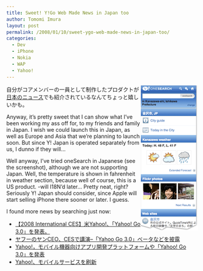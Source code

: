```yaml
---
title: Sweet! Y!Go Web Made News in Japan too
author: Tomomi Imura
layout: post
permalink: /2008/01/10/sweet-ygo-web-made-news-in-japan-too/
categories:
  - Dev
  - iPhone
  - Nokia
  - WAP
  - Yahoo!
---
```

<img src="/assets/images/wp-content/misc/ygo_kanazawa.png" alt="Y!Go Web Screenshot" align="right" /> 

自分がコアメンバーの一員として制作したプロダクトが<a href="http://www.itmedia.co.jp/news/articles/0801/09/news086.html" target="_blank">日本のニュース</a>でも紹介されているなんてちょっと嬉しいかも。

Anyway, it&#8217;s pretty sweet that I can show what I&#8217;ve been working my ass off for, to my friends and family in Japan. I wish we could launch this in Japan, as well as Europe and Asia that we&#8217;re planning to launch soon. But since Y! Japan is operated separately from us, I dunno if they will…

Well anyway, I&#8217;ve tried oneSearch in Japanese (see the screenshot), although we are not supporting Japan. Well, the temperature is shown in fahrenheit in weather section, because well of course, this is a US product. -will I18N&#8217;d later… Pretty neat, right? Seriously Y! Japan should consider, since Apple will start selling iPhone there sooner or later. I guess.

I found more news by searching just now: 

*   <a href="bb.watch.impress.co.jp/cda/event/20623.html" target="_blank">【2008 International CES】米Yahoo!、「Yahoo! Go 3.0」を発表。</a>
*   <a href="http://japan.cnet.com/mobile/story/0,3800078151,20364350,00.htm" target="_blank">ヤフーのヤンCEO、CESで講演–「Yahoo Go 3.0」ベータなどを披露</a>
*   <a href="http://itpro.nikkeibp.co.jp/article/NEWS/20080108/290551/" target="_blank">Yahoo!，モバイル機器向けアプリ開発プラットフォームや「Yahoo! Go 3.0」を発表</a>
*   <a href="http://www.itmedia.co.jp/news/articles/0801/08/news016.html" target="_blank">Yahoo!、モバイルサービスを刷新</a>